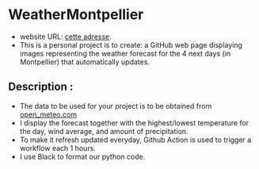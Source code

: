 ﻿# WeatherMontpellier
- website URL: [cette adresse](https://abelsilly.github.io/Projet_Perso/).
- This is a personal project is to create: a GitHub web page displaying images representing the weather forecast for the 4 next days (in Montpellier) that automatically updates. 

## Description : 
- The data to be used for your project is to be obtained from [open_meteo.com](https://open-meteo.com/en/docs/meteofrance-api)
- I display the forecast together with the highest/lowest temperature for the day, wind average, and amount of precipitation.
- To make it refresh updated everyday, Github Action is used to trigger a workflow each 1 hours.
- I use Black to format our python code.
